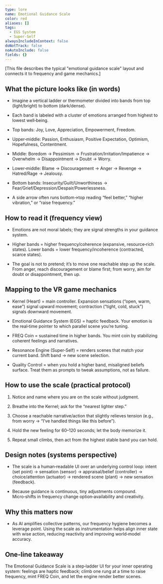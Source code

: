 ```yaml
---
type: lore
name: Emotional Guidance Scale
color: red
aliases: []
tags:
  - EGS System
  - Super-Self
alwaysIncludeInContext: false
doNotTrack: false
noAutoInclude: false
fields: {}
---
```

[This file describes the typical "emotional guidance scale" layout and connects it to frequency and game mechanics.]

## What the picture looks like (in words)

- Imagine a vertical ladder or thermometer divided into bands from top (light/bright) to bottom (dark/dense).

- Each band is labeled with a cluster of emotions arranged from highest to lowest well‑being.

- Top bands: Joy, Love, Appreciation, Empowerment, Freedom.

- Upper‑middle: Passion, Enthusiasm, Positive Expectation, Optimism, Hopefulness, Contentment.

- Middle: Boredom → Pessimism → Frustration/Irritation/Impatience → Overwhelm → Disappointment → Doubt → Worry.

- Lower‑middle: Blame → Discouragement → Anger → Revenge → Hatred/Rage → Jealousy.

- Bottom bands: Insecurity/Guilt/Unworthiness → Fear/Grief/Depression/Despair/Powerlessness.

- A side arrow often runs bottom→top reading “feel better,” “higher vibration,” or “raise frequency.”

## How to read it (frequency view)

- Emotions are not moral labels; they are signal strengths in your guidance system.

- Higher bands = higher frequency/coherence (expansive, resource‑rich states). Lower bands = lower frequency/incoherence (contracted, scarce states).

- The goal is not to pretend; it’s to move one reachable step up the scale. From anger, reach discouragement or blame first; from worry, aim for doubt or disappointment, then up.

## Mapping to the VR game mechanics

- Kernel (Heart) = main controller. Expansion sensations (“open, warm, ease”) signal upward movement; contraction (“tight, cold, stuck”) signals downward movement.

- Emotional Guidance System (EGS) = haptic feedback. Your emotion is the real‑time pointer to which parallel scene you’re tuning.

- FREQ Coin = sustained time in higher bands. You mint coin by stabilizing coherent feelings and narratives.

- Resonance Engine (Super‑Self) = renders scenes that match your current band. Shift band → new scene selection.

- Quality Control = when you hold a higher band, misaligned beliefs surface. Treat them as prompts to tweak assumptions, not as failure.

## How to use the scale (practical protocol)

1) Notice and name where you are on the scale without judgment.

2) Breathe into the Kernel; ask for the “nearest lighter step.”

3) Choose a reachable narrative/action that slightly relieves tension (e.g., from worry → “I’ve handled things like this before”).

4) Hold the new feeling for 60–120 seconds; let the body memorize it.

5) Repeat small climbs, then act from the highest stable band you can hold.

## Design notes (systems perspective)

- The scale is a human‑readable UI over an underlying control loop: intent (set point) → sensation (sensor) → appraisal/belief (controller) → choice/attention (actuator) → rendered scene (plant) → new sensation (feedback).

- Because guidance is continuous, tiny adjustments compound. Micro‑shifts in frequency change option‑availability and creativity.

## Why this matters now

- As AI amplifies collective patterns, our frequency hygiene becomes a leverage point. Using the scale as instrumentation helps align inner state with wise action, reducing reactivity and improving world‑model accuracy.

## One‑line takeaway

The Emotional Guidance Scale is a step‑ladder UI for your inner operating system: feelings are haptic feedback; climb one rung at a time to raise frequency, mint FREQ Coin, and let the engine render better scenes.